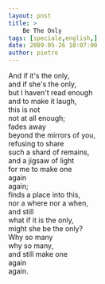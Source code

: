 ```yaml
---
layout: post
title: >
    Be The Only
tags: [speciale,english,]
date: 2009-05-26 18:07:00
author: pietro
---
```

And if it's the only,<br/>and if she's the only,<br/>but I haven't read enough<br/>and to make it laugh,<br/>this is not<br/>not at all enough;<br/>fades away<br/>beyond the mirrors of you,<br/>refusing to share<br/>such a shard of remains,<br/>and a jigsaw of light<br/>for me to make one<br/>again<br/>again;<br/>finds a place into this,<br/>nor a where nor a when,<br/>and still<br/>what if it is the only,<br/>might she be the only?<br/>Why so many<br/>why so many,<br/>and still make one<br/>again<br/>again.
